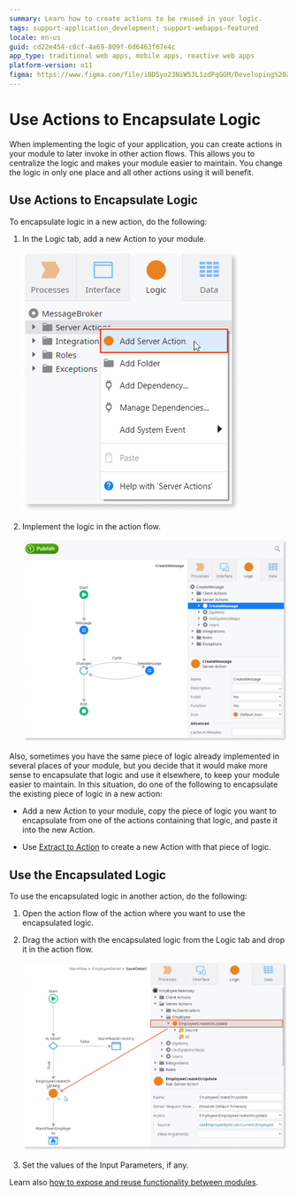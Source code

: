 ```yaml
---
summary: Learn how to create actions to be reused in your logic. 
tags: support-application_development; support-webapps-featured
locale: en-us
guid: cd22e454-c0cf-4a69-809f-6d6463f67e4c
app_type: traditional web apps, mobile apps, reactive web apps
platform-version: o11
figma: https://www.figma.com/file/iBD5yo23NiW53L1zdPqGGM/Developing%20an%20Application?node-id=280:6
---
```


# Use Actions to Encapsulate Logic

When implementing the logic of your application, you can create actions in your module to later invoke in other action flows. This allows you to centralize the logic and makes your module easier to maintain. You change the logic in only one place and all other actions using it will benefit.

## Use Actions to Encapsulate Logic

To encapsulate logic in a new action, do the following:

1. In the Logic tab, add a new Action to your module.

    ![](images/encapsulate-logic-1.png?width=300)

1. Implement the logic in the action flow.

    ![](images/encapsulate-logic-2.png?width=600)


Also, sometimes you have the same piece of logic already implemented in several places of your module, but you decide that it would make more sense to encapsulate that logic and use it elsewhere, to keep your module easier to maintain. In this situation, do one of the following to encapsulate the existing piece of logic in a new action:

* Add a new Action to your module, copy the piece of logic you want to encapsulate from one of the actions containing that logic, and paste it into the new Action.

* Use [Extract to Action](../../getting-started/tips-tricks/tips-tricks.md#reuse-logic-with-extract-to-action) to create a new Action with that piece of logic.

## Use the Encapsulated Logic

To use the encapsulated logic in another action, do the following:

1. Open the action flow of the action where you want to use the encapsulated logic.

2. Drag the action with the encapsulated logic from the Logic tab and drop it in the action flow.

    ![](images/encapsulate-logic-3.png?width=600)

3. Set the values of the Input Parameters, if any.


Learn also [how to expose and reuse functionality between modules](expose-and-reuse.md).

